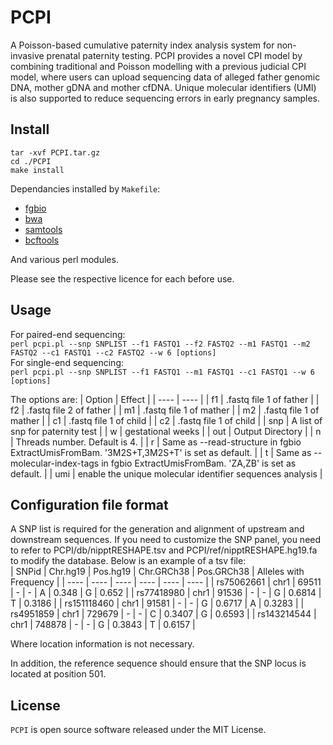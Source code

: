 # PCPI
A Poisson-based cumulative paternity index analysis system for non-invasive prenatal paternity testing. PCPI provides a novel CPI model by combining traditional and Poisson modelling with a previous judicial CPI model, where users can upload sequencing data of alleged father genomic DNA, mother gDNA and mother cfDNA. Unique molecular identifiers (UMI) is also supported to reduce sequencing errors in early pregnancy samples.

## Install
	tar -xvf PCPI.tar.gz
	cd ./PCPI
	make install

Dependancies installed by `Makefile`:

+ [fgbio](https://github.com/fulcrumgenomics/fgbio)
+ [bwa](https://github.com/lh3/bwa)
+ [samtools](https://github.com/samtools/samtools)
+ [bcftools](https://github.com/samtools/bcftools)  

And various perl modules.

Please see the respective licence for each before use.

## Usage
For paired-end sequencing:  
`perl pcpi.pl --snp SNPLIST --f1 FASTQ1 --f2 FASTQ2 --m1 FASTQ1 --m2 FASTQ2 --c1 FASTQ1 --c2 FASTQ2 --w 6 [options]`  
For single-end sequencing:  
`perl pcpi.pl --snp SNPLIST --f1 FASTQ1 --m1 FASTQ1 --c1 FASTQ1 --w 6 [options]`  

The options are:
| Option | Effect |
| ---- | ---- |
| f1 | .fastq file 1 of father |
| f2 | .fastq file 2 of father |
| m1 | .fastq file 1 of mather |
| m2 | .fastq file 1 of mather |
| c1 | .fastq file 1 of child |
| c2 | .fastq file 1 of child |
| snp | A list of snp for paternity test |
| w | gestational weeks |
| out | Output Directory |
| n | Threads number. Default is 4. |
| r | Same as --read-structure in fgbio ExtractUmisFromBam. '3M2S+T,3M2S+T' is set as default. |
| t | Same as --molecular-index-tags in fgbio ExtractUmisFromBam. 'ZA,ZB' is set as default. |
| umi | enable the unique molecular identifier sequences analysis |  

## Configuration file format
A SNP list is required for the generation and alignment of upstream and downstream sequences. If you need to customize the SNP panel, you need to refer to PCPI/db/nipptRESHAPE.tsv and PCPI/ref/nipptRESHAPE.hg19.fa to modify the database.
Below is an example of a tsv file:  
| SNPid | Chr.hg19 | Pos.hg19 | Chr.GRCh38 | Pos.GRCh38 | Alleles with Frequency |
| ---- | ---- | ---- | ---- | ---- | ---- |
| rs75062661 | chr1 | 69511 | - | - | A | 0.348 | G | 0.652 |
| rs77418980 | chr1 | 91536 | - | - | G | 0.6814 | T | 0.3186 |
| rs151118460 | chr1 | 91581 | - | - | G | 0.6717 | A | 0.3283 |
| rs4951859 | chr1 | 729679 | - | - | C | 0.3407 | G | 0.6593 |
| rs143214544 | chr1 | 748878 | - | - | G | 0.3843 | T | 0.6157 |  

Where location information is not necessary.

In addition, the reference sequence should ensure that the SNP locus is located at position 501.

## License
`PCPI` is open source software released under the MIT License.
